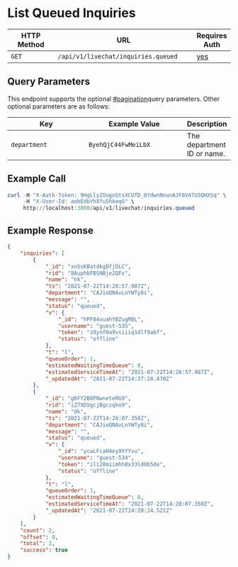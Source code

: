 # List Queued Inquiries

<table><thead><tr><th width="163">HTTP Method</th><th width="363">URL</th><th>Requires Auth</th></tr></thead><tbody><tr><td><code>GET</code></td><td><code>/api/v1/livechat/inquiries.queued</code></td><td><a href="../../../authentication-endpoints/">yes</a></td></tr></tbody></table>

## Query Parameters

This endpoint supports the optional [#pagination](../../../../#pagination "mention")query parameters. Other optional parameters are as follows:

<table><thead><tr><th width="197.33333333333331">Key</th><th width="239">Example Value</th><th>Description</th></tr></thead><tbody><tr><td><code>department</code></td><td><code>ByehQjC44FwMeiLbX</code></td><td>The department ID or name.</td></tr></tbody></table>

## Example Call

```powershell
curl -H "X-Auth-Token: 9HqLlyZOugoStsXCUfD_0YdwnNnunAJF8V47U3QHXSq" \
     -H "X-User-Id: aobEdbYhXfu5hkeqG" \
     http://localhost:3000/api/v1/livechat/inquiries.queued
```

## Example Response

```json
{
    "inquiries": [
        {
            "_id": "xn5sKBatdkgDfjDLC",
            "rid": "8AuphbFBSNBjeZQFs",
            "name": "hk",
            "ts": "2021-07-22T14:28:57.987Z",
            "department": "CAJioQNAvLnYWTy8i",
            "message": "",
            "status": "queued",
            "v": {
                "_id": "hPF84vuahYBZugM8L",
                "username": "guest-535",
                "token": "zdynf0a9vsiiiq1dlf9abf",
                "status": "offline"
            },
            "t": "l",
            "queueOrder": 1,
            "estimatedWaitingTimeQueue": 0,
            "estimatedServiceTimeAt": "2021-07-22T14:28:57.987Z",
            "_updatedAt": "2021-07-22T14:37:28.470Z"
        },
        {
            "_id": "g6FY2B8PNwneteRG9",
            "rid": "iZ7XDSgcjBgczqko9",
            "name": "dk",
            "ts": "2021-07-22T14:28:07.350Z",
            "department": "CAJioQNAvLnYWTy8i",
            "message": "",
            "status": "queued",
            "v": {
                "_id": "ycwLFcaH4ey9XYYvu",
                "username": "guest-534",
                "token": "ili20miimhh8x33ld0b5de",
                "status": "offline"
            },
            "t": "l",
            "queueOrder": 1,
            "estimatedWaitingTimeQueue": 0,
            "estimatedServiceTimeAt": "2021-07-22T14:28:07.350Z",
            "_updatedAt": "2021-07-22T14:28:24.521Z"
        }
    ],
    "count": 2,
    "offset": 0,
    "total": 2,
    "success": true
}
```
